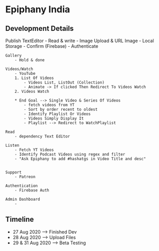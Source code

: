 # Epiphany India

## Development Details

Publish
    TextEditor
        - Read & write
        - Image Upload & URL Image
        - Local Storage
        - Confirm (Firebase)
        - Authenticate

    Gallery
        - Hold & done

    Videos/Watch
        - YouTube
        1. List Of Videos
            - Videos List, ListOut (Collection)
            - Animate -> If clicked Then Redirect To Videos Watch
        2. Videos Watch

        * End Goal --> Single Video & Series Of Videos 
            - fetch videos from YT
            - Sort by order recent to oldest
            - Identify Playlist Or Videos
            - Videos Simply Display It
            - Playlist --> Redirect to WatchPlaylist 

    Read
        - dependency Text Editor
    
    Listen
        - Fetch YT Videos
        - Identify Podcast Videos using regex and filter
        - "Ask Epiphany to add #hashatgs in Video Title and desc"


    Support 
        - Patreon

    Authentication
        - Firebase Auth

    Admin Dashboard
        - 

    

## Timeline
* 27 Aug 2020 --> Finished Dev
* 28 Aug 2020 --> Upload Files
* 29 & 31 Aug 2020 --> Beta Testing